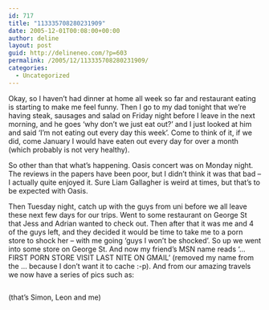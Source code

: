 ```yaml
---
id: 717
title: "113335708280231909"
date: 2005-12-01T00:08:00+00:00
author: deline
layout: post
guid: http://delineneo.com/?p=603
permalink: /2005/12/113335708280231909/
categories:
  - Uncategorized
---
```

Okay, so I haven&#8217;t had dinner at home all week so far and restaurant eating is starting to make me feel funny. Then I go to my dad tonight that we&#8217;re having steak, sausages and salad on Friday night before I leave in the next morning, and he goes &#8216;why don&#8217;t we just eat out?&#8217; and I just looked at him and said &#8216;I&#8217;m not eating out every day this week&#8217;. Come to think of it, if we did, come January I would have eaten out every day for over a month (which probably is not very healthy).

So other than that what&#8217;s happening. Oasis concert was on Monday night. The reviews in the papers have been poor, but I didn&#8217;t think it was that bad &#8211; I actually quite enjoyed it. Sure Liam Gallagher is weird at times, but that&#8217;s to be expected with Oasis.

Then Tuesday night, catch up with the guys from uni before we all leave these next few days for our trips. Went to some restaurant on George St that Jess and Adrian wanted to check out. Then after that it was me and 4 of the guys left, and they decided it would be time to take me to a porn store to shock her &#8211; with me going &#8216;guys I won&#8217;t be shocked&#8217;. So up we went into some store on George St. And now my friend&#8217;s MSN name reads &#8216;&#8230; FIRST PORN STORE VISIT LAST NITE ON GMAIL&#8217; (removed my name from the &#8230; because I don&#8217;t want it to cache :-p). And from our amazing travels we now have a series of pics such as:

[<img src="http://www.delineneo.com/uploaded_images/DSC01082-730100.JPG" border="0" alt="" />](http://www.delineneo.com/uploaded_images/DSC01082-734799.JPG)

(that&#8217;s Simon, Leon and me)
